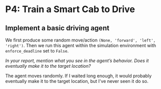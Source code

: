 # P4: Train a Smart Cab to Drive

## Implement a basic driving agent

We first produce some random move/action `(None, 'forward', 'left', 'right')`.
Then we run this agent within the simulation environment with `enforce_deadline` set to `False`.

*In your report, mention what you see in the agent’s behavior. Does it eventually make it to the target location?*

The agent moves randomly.  If I waited long enough, it would probably eventually make it to the target location, but
I've never seen it do so.